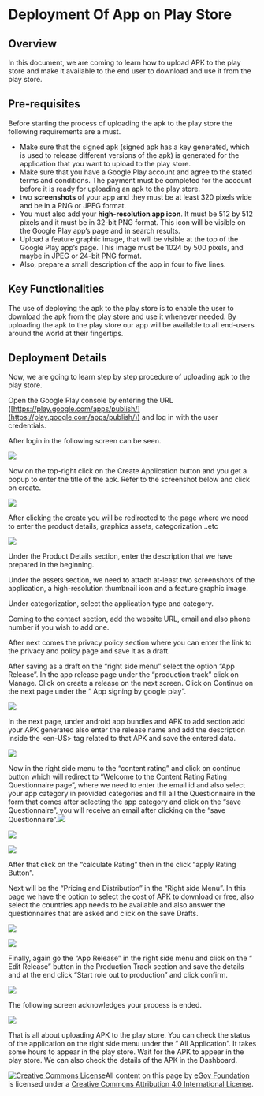 # Deployment Of App on Play Store

## Overview <a href="#overview" id="overview"></a>

In this document, we are coming to learn how to upload APK to the play store and make it available to the end user to download and use it from the play store.

## Pre-requisites <a href="#pre-requisites" id="pre-requisites"></a>

Before starting the process of uploading the apk to the play store the following requirements are a must.

* Make sure that the signed apk (signed apk has a key generated, which is used to release different versions of the apk) is generated for the application that you want to upload to the play store.
* Make sure that you have a Google Play account and agree to the stated terms and conditions. The payment must be completed for the account before it is ready for uploading an apk to the play store.
* two **screenshots** of your app and they must be at least 320 pixels wide and be in a PNG or JPEG format.
* You must also add your **high-resolution app icon**. It must be 512 by 512 pixels and it must be in 32-bit PNG format. This icon will be visible on the Google Play app’s page and in search results.
* Upload a feature graphic image, that will be visible at the top of the Google Play app’s page. This image must be 1024 by 500 pixels, and maybe in JPEG or 24-bit PNG format.
* Also, prepare a small description of the app in four to five lines.

## Key Functionalities <a href="#key-functionalities" id="key-functionalities"></a>

The use of deploying the apk to the play store is to enable the user to download the apk from the play store and use it whenever needed. By uploading the apk to the play store our app will be available to all end-users around the world at their fingertips.

## Deployment Details <a href="#deployment-details" id="deployment-details"></a>

Now, we are going to learn step by step procedure of uploading apk to the play store.

Open the Google Play console by entering the URL ([https://play.google.com/apps/publish/](https://play.google.com/apps/publish/)) and log in with the user credentials.

After login in the following screen can be seen.

![](<../../../.gitbook/assets/1 (2).png>)

Now on the top-right click on the Create Application button and you get a popup to enter the title of the apk. Refer to the screenshot below and click on create.

![](<../../../.gitbook/assets/2 (2).png>)

After clicking the create you will be redirected to the page where we need to enter the product details, graphics assets, categorization ..etc

![](<../../../.gitbook/assets/3 (2).png>)

Under the Product Details section, enter the description that we have prepared in the beginning.

Under the assets section, we need to attach at-least two screenshots of the application, a high-resolution thumbnail icon and a feature graphic image.

Under categorization, select the application type and category.

Coming to the contact section, add the website URL, email and also phone number if you wish to add one.

After next comes the privacy policy section where you can enter the link to the privacy and policy page and save it as a draft.

After saving as a draft on the “right side menu” select the option “App Release”. In the app release page under the “production track” click on Manage. Click on create a release on the next screen. Click on Continue on the next page under the “ App signing by google play”.

![](<../../../.gitbook/assets/4 (1) (1).png>)

In the next page, under android app bundles and APK to add section add your APK generated also enter the release name and add the description inside the \<en-US> tag related to that APK and save the entered data.

![](<../../../.gitbook/assets/5 (1).png>)

Now in the right side menu to the “content rating” and click on continue button which will redirect to “Welcome to the Content Rating Rating Questionnaire page”, where we need to enter the email id and also select your app category in provided categories and fill all the Questionnaire in the form that comes after selecting the app category and click on the “save Questionnaire”, you will receive an email after clicking on the “save Questionnaire”.![](blob:https://digit-discuss.atlassian.net/6bb4ac25-c208-4afb-bf76-8be92c2c1713#media-blob-url=true\&id=b8ab85e7-617b-4515-baca-10772a55d867\&collection=contentId-805372042\&contextId=805372042\&mimeType=image%2Fpng\&name=6.png\&size=136747\&width=973\&height=338)

![](<../../../.gitbook/assets/6 (1).png>)

![](<../../../.gitbook/assets/8 (1).png>)

After that click on the “calculate Rating” then in the click “apply Rating Button”.

Next will be the “Pricing and Distribution” in the “Right side Menu”. In this page we have the option to select the cost of APK to download or free, also select the countries app needs to be available and also answer the questionnaires that are asked and click on the save Drafts.

![](<../../../.gitbook/assets/9 (1).png>)

![](<../../../.gitbook/assets/10 (1).png>)

Finally, again go the “App Release” in the right side menu and click on the “ Edit Release” button in the Production Track section and save the details and at the end click “Start role out to production” and click confirm.

![](<../../../.gitbook/assets/12 (1).png>)

The following screen acknowledges your process is ended.

![](<../../../.gitbook/assets/13 (1).png>)

That is all about uploading APK to the play store. You can check the status of the application on the right side menu under the “ All Application”. It takes some hours to appear in the play store. Wait for the APK to appear in the play store. We can also check the details of the APK in the Dashboard.

[![Creative Commons License](https://i.creativecommons.org/l/by/4.0/80x15.png)​](http://creativecommons.org/licenses/by/4.0/)All content on this page by [eGov Foundation](https://egov.org.in/) is licensed under a [Creative Commons Attribution 4.0 International License](http://creativecommons.org/licenses/by/4.0/).
